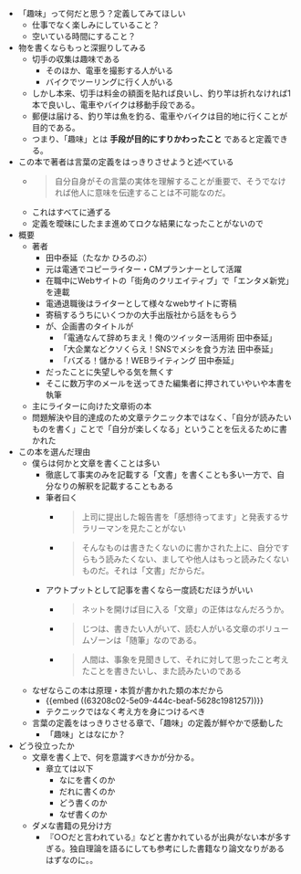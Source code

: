 - 「趣味」って何だと思う？定義してみてほしい
	- 仕事でなく楽しみにしていること？
	- 空いている時間にすること？
- 物を書くならもっと深掘りしてみる
	- 切手の収集は趣味である
		- そのほか、電車を撮影する人がいる
		- バイクでツーリングに行く人がいる
	- しかし本来、切手は料金の額面を貼れば良いし、釣り竿は折れなければ1本で良いし、電車やバイクは移動手段である。
	- 郵便は届ける、釣り竿は魚を釣る、電車やバイクは目的地に行くことが目的である。
	- つまり、「趣味」とは **手段が目的にすりかわったこと** であると定義できる。
- この本で著者は言葉の定義をはっきりさせようと述べている
	- > 自分自身がその言葉の実体を理解することが重要で、そうでなければ他人に意味を伝達することは不可能なのだ。
	- これはすべてに通ずる
	- 定義を曖昧にしたまま進めてロクな結果になったことがないので
- 概要
	- 著者
		- 田中泰延（たなか ひろのぶ）
		- 元は電通でコピーライター・CMプランナーとして活躍
		- 在職中にWebサイトの「街角のクリエイティブ」で「エンタメ新党」を連載
		- 電通退職後はライターとして様々なwebサイトに寄稿
		- 寄稿するうちにいくつかの大手出版社から話をもらう
		- が、企画書のタイトルが
			- 「電通なんて辞めちまえ！俺のツイッター活用術 田中泰延」
			- 「大企業などクソくらえ！SNSでメシを食う方法 田中泰延」
			- 「バズる！儲かる！WEBライティング 田中泰延」
		- だったことに失望しやる気を無くす
		- そこに数万字のメールを送ってきた編集者に押されていやいや本書を執筆
	- 主にライターに向けた文章術の本
	- 問題解決や目的達成のため文章テクニック本ではなく、「自分が読みたいものを書く」ことで「自分が楽しくなる」ということを伝えるために書かれた
- この本を選んだ理由
	- 僕らは何かと文章を書くことは多い
		- 徹底して事実のみを記載する「文書」を書くことも多い一方で、自分なりの解釈を記載することもある
		- 筆者曰く
			- > 上司に提出した報告書を「感想待ってます」と発表するサラリーマンを見たことがない
			- > そんなものは書きたくないのに書かされた上に、自分ですらもう読みたくない、ましてや他人はもっと読みたくないものだ。それは「文書」だからだ。
		- アウトプットとして記事を書くなら一度読むだほうがいい
			- > ネットを開けば目に入る「文章」の正体はなんだろうか。
			- > じつは、書きたい人がいて、読む人がいる文章のボリュームゾーンは「随筆」なのである。
			- > 人間は、事象を見聞きして、それに対して思ったこと考えたことを書きたいし、また読みたいのである
	- なぜならこの本は原理・本質が書かれた類の本だから
		- {{embed ((63208c02-5e09-444c-beaf-5628c1981257))}}
		- テクニックではなく考え方を身につけるべき
	- 言葉の定義をはっきりさせる章で、「趣味」の定義が鮮やかで感動した
		- 「趣味」とはなにか？
- どう役立ったか
	- 文章を書く上で、何を意識すべきかが分かる。
		- 章立ては以下
			- なにを書くのか
			- だれに書くのか
			- どう書くのか
			- なぜ書くのか
	- ダメな書籍の見分け方
		- 『○○だと言われている』などと書かれているが出典がない本が多すぎる。独自理論を語るにしても参考にした書籍なり論文なりがあるはずなのに。。